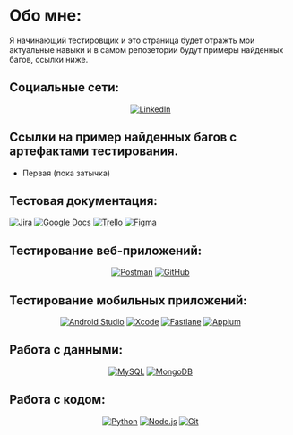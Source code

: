 # Обо мне:
Я начинающий тестировщик и это страница будет отражть мои актуальные навыки и в самом репозетории будут примеры найденных багов, ссылки ниже.


## Социальные сети:
<div align="center">
  <a href="https://www.linkedin.com/in/your-linkedin-profile"  target="_blank"><img src="https://img.shields.io/badge/-LinkedIn-blue?style=for-the-badge&logo=linkedin&logoColor=white" alt="LinkedIn"></a>
</div>

## Ссылки на пример найденных багов с артефактами тестирования. 
- Первая (пока затычка) 


## Тестовая документация:
<div align="Left">
 <a href="https://jira.atlassian.com/"  target="_blank"><img src="https://img.shields.io/badge/-Jira-blue?style=for-the-badge&logo=jira&logoColor=white" alt="Jira"></a>
  <a href="https://docs.google.com/" target="_blank"><img src="https://img.shields.io/badge/-Google_Docs-blue?style=for-the-badge&logo=google-docs&logoColor=white" alt="Google Docs"></a>
  <a href="https://trello.com/" target="_blank"><img src="https://img.shields.io/badge/-Trello-yellow?style=for-the-badge&logo=trello&logoColor=white" alt="Trello"></a>
  <a href="https://www.figma.com/" target="_blank"><img src="https://img.shields.io/badge/-Figma-pink?style=for-the-badge&logo=figma&logoColor=white" alt="Figma"></a>
</div>

## Тестирование веб-приложений: 
<div align="center">
  <a href="https://chrome.google.com/webstore/detail/postman/fhbjgbiflinjbdggehcddcbncdddomop"  target="_blank"><img src="https://img.shields.io/badge/-Postman-orange?style=for-the-badge&logo=postman&logoColor=white" alt="Postman"></a>
  <a href="https://github.com/" target="_blank"><img src="https://img.shields.io/badge/-GitHub-black?style=for-the-badge&logo=github&logoColor=white" alt="GitHub"></a>
</div>

## Тестирование мобильных приложений: 
<div align="center">
  <a href="https://developer.android.com/studio"  target="_blank"><img src="https://img.shields.io/badge/-Android_Studio-green?style=for-the-badge&logo=android-studio&logoColor=white" alt="Android Studio"></a>
  <a href="https://xcode.apple.com/" target="_blank"><img src="https://img.shields.io/badge/-Xcode-blue?style=for-the-badge&logo=xcode&logoColor=white" alt="Xcode"></a>
  <a href="https://www.fastlane.tools/" target="_blank"><img src="https://img.shields.io/badge/-Fastlane-purple?style=for-the-badge&logo=fastlane&logoColor=white" alt="Fastlane"></a>
  <a href="https://appium.io/" target="_blank"><img src="https://img.shields.io/badge/-Appium-yellow?style=for-the-badge&logo=appium&logoColor=white" alt="Appium"></a>
</div>

## Работа с данными: 
<div align="center">
  <a href="https://www.mysql.com/"  target="_blank"><img src="https://img.shields.io/badge/-MySQL-blue?style=for-the-badge&logo=mysql&logoColor=white" alt="MySQL"></a>
  <a href="https://www.mongodb.com/" target="_blank"><img src="https://img.shields.io/badge/-MongoDB-yellow?style=for-the-badge&logo=mongodb&logoColor=white" alt="MongoDB"></a>
</div>

## Работа с кодом: 
<div align="center">
  <a href="https://www.python.org/"  target="_blank"><img src="https://img.shields.io/badge/-Python-yellow?style=for-the-badge&logo=python&logoColor=white" alt="Python"></a>
  <a href="https://nodejs.org/" target="_blank"><img src="https://img.shields.io/badge/-Node.js-green?style=for-the-badge&logo=node.js&logoColor=white" alt="Node.js"></a>
  <a href="https://git-scm.com/" target="_blank"><img src="https://img.shields.io/badge/-Git-black?style=for-the-badge&logo=git&logoColor=white" alt="Git"></a>
</div>
